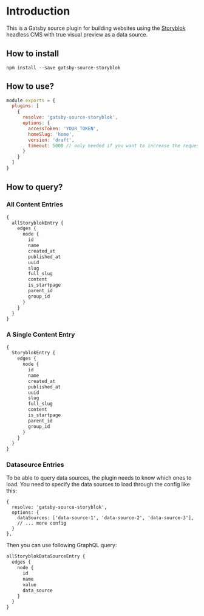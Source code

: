 # Introduction

This is a Gatsby source plugin for building websites using the [Storyblok](https://www.storyblok.com) headless CMS with true visual preview as a data source.

## How to install

`npm install --save gatsby-source-storyblok`

## How to use?

```JavaScript
module.exports = {
  plugins: [
    {
      resolve: 'gatsby-source-storyblok',
      options: {
        accessToken: 'YOUR_TOKEN',
        homeSlug: 'home',
        version: 'draft',
        timeout: 5000 // only needed if you want to increase the request timeout - default is 5000
      }
    }
  ]
}
```

## How to query?

### All Content Entries
```GraphQL
{
  allStoryblokEntry {
    edges {
      node {
        id
        name
        created_at
        published_at
        uuid
        slug
        full_slug
        content
        is_startpage
        parent_id
        group_id
      }
    }
  }
}
```

### A Single Content Entry
```GraphQL
{
  StoryblokEntry {
    edges {
      node {
        id
        name
        created_at
        published_at
        uuid
        slug
        full_slug
        content
        is_startpage
        parent_id
        group_id
      }
    }
  }
}
```

### Datasource Entries

To be able to query data sources, the plugin needs to know which ones to load. You need to specify the data sources to load through the config like this:

```
{
  resolve: 'gatsby-source-storyblok',
  options: {
    dataSources: ['data-source-1', 'data-source-2', 'data-source-3'],
    // ... more config
  }
},
```
Then you can use following GraphQL query:

```GraphQL
allStoryblokDataSourceEntry {
  edges {
    node {
      id
      name
      value
      data_source
    }
  }
}
```